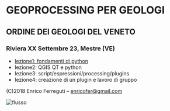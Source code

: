 # GEOPROCESSING PER GEOLOGI

## ORDINE DEI GEOLOGI DEL VENETO
### Riviera XX Settembre 23, Mestre (VE)

* [lezione1: fondamenti di python](20180309/workshop_1.htm)
* lezione2: QGIS QT e python
* lezione3: script/espressioni/processing/plugins
* lezione4: creazione di un plugin e lavoro di gruppo



(C)2018 Enrico Ferreguti – enricofer@gmail.com

![flusso](https://i.creativecommons.org/l/by-sa/3.0/88x31.png)
